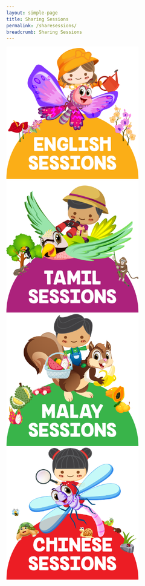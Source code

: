 ```yaml
---
layout: simple-page
title: Sharing Sessions
permalink: /sharesessions/
breadcrumb: Sharing Sessions
---
```

<div class="row is-multiline">
   <div clas="col is-one-quarter-widescreen is-half-desktop is-half-tablet " id="divParent1">
      <div class="col is-5"  id="divP1Child"> 
         <a href="/sharesessions/english/" >
         <img src="/images/Sharing_English.png" alt="" style="width:350px;" />
         </a>
      </div>
      <div class="col is-5">  
         <a href="/sharesessions/Chinese/" >
         <img src="/images/Sharing_Chinese.png" alt="" style="width:350px;" />
         </a>
      </div>
   </div>
   <div clas="col is-one-quarter-widescreen is-half-desktop is-half-tablet " id="divParent2">
      <div class="col is-5" id="divP2ChOne"> 
         <a href="/sharesessions/Malay/" >
         <img src="/images/Sharing_Malay.png" alt="" style="width:350px;" />
         </a>
      </div>
      <div class="col is-5"> 
         <a href="/sharesessions/Tamil/" >  
         <img src="/images/Sharing_Tamil.png" alt="" style="width:350px;" />
         </a>
      </div>
   </div>
</div>
